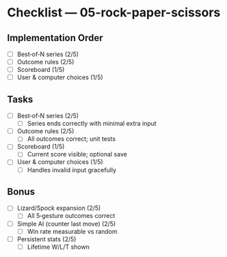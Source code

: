 # Checklist — 05-rock-paper-scissors

## Implementation Order
- [ ] Best‑of‑N series (2/5)
- [ ] Outcome rules (2/5)
- [ ] Scoreboard (1/5)
- [ ] User & computer choices (1/5)

## Tasks

- [ ] Best‑of‑N series (2/5)
  - [ ] Series ends correctly with minimal extra input

- [ ] Outcome rules (2/5)
  - [ ] All outcomes correct; unit tests

- [ ] Scoreboard (1/5)
  - [ ] Current score visible; optional save

- [ ] User & computer choices (1/5)
  - [ ] Handles invalid input gracefully

## Bonus

- [ ] Lizard/Spock expansion (2/5)
  - [ ] All 5‑gesture outcomes correct

- [ ] Simple AI (counter last move) (2/5)
  - [ ] Win rate measurable vs random

- [ ] Persistent stats (2/5)
  - [ ] Lifetime W/L/T shown
